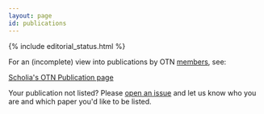 ```yaml
---
layout: page
id: publications
---
```


{% include editorial_status.html %}

For an (incomplete) view into publications by OTN [members](/members), see:

[Scholia's OTN Publication page](https://scholia.toolforge.org/organization/Q112326635)

Your publication not listed? Please [open an issue](https://github.com/open-traits-network/open-traits-network.github.io/issues/open) and let us know who you are and which paper you'd like to be listed. 
